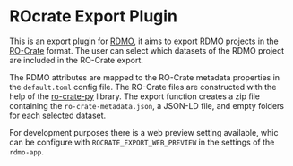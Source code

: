 # ROcrate Export Plugin
This is an export plugin for [RDMO](https://github.com/rdmorganiser/rdmo), it aims to export RDMO projects in the [RO-Crate](https://researchobject.github.io/ro-crate/) format. The user can select which datasets of the RDMO project are included in the RO-Crate export.  

The RDMO attributes are mapped to the RO-Crate metadata properties in the `default.toml` config file. The RO-Crate files are constructed with the help of the [ro-crate-py](https://github.com/ResearchObject/ro-crate-py.git) library. 
The export function creates a zip file containing the `ro-crate-metadata.json`, a JSON-LD file, and empty folders for each selected dataset.

For development purposes there is a web preview setting available, whic can be configure with `ROCRATE_EXPORT_WEB_PREVIEW` in the settings of the `rdmo-app`.

